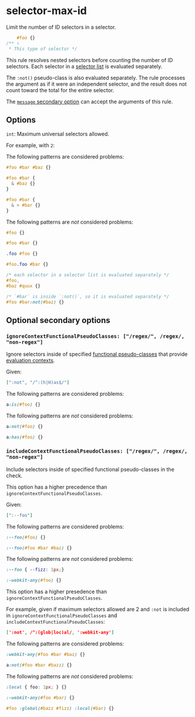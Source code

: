 # selector-max-id

Limit the number of ID selectors in a selector.

<!-- prettier-ignore -->
```css
    #foo {}
/** ↑
 * This type of selector */
```

This rule resolves nested selectors before counting the number of ID selectors. Each selector in a [selector list](https://www.w3.org/TR/selectors4/#selector-list) is evaluated separately.

The `:not()` pseudo-class is also evaluated separately. The rule processes the argument as if it were an independent selector, and the result does not count toward the total for the entire selector.

The [`message` secondary option](../../../docs/user-guide/configure.md#message) can accept the arguments of this rule.

## Options

`int`: Maximum universal selectors allowed.

For example, with `2`:

The following patterns are considered problems:

<!-- prettier-ignore -->
```css
#foo #bar #baz {}
```

<!-- prettier-ignore -->
```css
#foo #bar {
  & #baz {}
}
```

<!-- prettier-ignore -->
```css
#foo #bar {
  & > #bar {}
}
```

The following patterns are _not_ considered problems:

<!-- prettier-ignore -->
```css
#foo {}
```

<!-- prettier-ignore -->
```css
#foo #bar {}
```

<!-- prettier-ignore -->
```css
.foo #foo {}
```

<!-- prettier-ignore -->
```css
#foo.foo #bar {}
```

<!-- prettier-ignore -->
```css
/* each selector in a selector list is evaluated separately */
#foo,
#baz #quux {}
```

<!-- prettier-ignore -->
```css
/* `#bar` is inside `:not()`, so it is evaluated separately */
#foo #bar:not(#baz) {}
```

## Optional secondary options

### `ignoreContextFunctionalPseudoClasses: ["/regex/", /regex/, "non-regex"]`

Ignore selectors inside of specified [functional pseudo-classes](https://drafts.csswg.org/selectors-4/#pseudo-classes) that provide [evaluation contexts](https://drafts.csswg.org/selectors-4/#specificity-rules).

Given:

```json
[":not", "/^:(h|H)as$/"]
```

The following patterns are considered problems:

<!-- prettier-ignore -->
```css
a:is(#foo) {}
```

The following patterns are _not_ considered problems:

<!-- prettier-ignore -->
```css
a:not(#foo) {}
```

<!-- prettier-ignore -->
```css
a:has(#foo) {}
```

### `includeContextFunctionalPseudoClasses: ["/regex/", /regex/, "non-regex"]`

Include selectors inside of specified functional pseudo-classes in the check.

This option has a higher precedence than `ignoreContextFunctionalPseudoClasses`.

Given:

```json
[":--foo"]
```

The following patterns are considered problems:

<!-- prettier-ignore -->
```css
:--foo(#foo) {}
```

<!-- prettier-ignore -->
```css
:--foo(#foo #bar #baz) {}
```

The following patterns are _not_ considered problems:

<!-- prettier-ignore -->
```css
:--foo { --fizz: 1px;}
```

<!-- prettier-ignore -->
```css
:-webkit-any(#foo) {}
```

This option has a higher presedence than `ignoreContextFunctionalPseudoClasses`.

For example, given if maximum selectors allowed are 2 and `:not` is included in `ignoreContextFunctionalPseudoClasses` and `includeContextFunctionalPseudoClasses`:

```json
[':not', /^:(glob|loc)al/, ':webkit-any']
```

The following patterns are considered problems:

<!-- prettier-ignore -->
```css
:webkit-any(#foo #bar #baz) {}
```

<!-- prettier-ignore -->
```css
a:not(#foo #bar #bazz) {}
```

The following patterns are _not_ considered problems:

<!-- prettier-ignore -->
```css
:local { foo: 1px; } {}
```

<!-- prettier-ignore -->
```css
:-webkit-any(#foo #bar) {}
```

<!-- prettier-ignore -->
```css
#foo :global(#bazz #fizz) :local(#bar) {}
```
